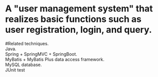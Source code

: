 # A "user management system" that realizes basic functions such as user registration, login, and query.  
#Related techniques.  
Java.  
Spring + SpringMVC + SpringBoot.  
MyBatis + MyBatis Plus data access framework.  
MySQL database.  
JUnit test
